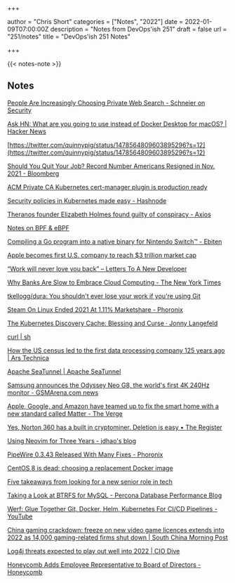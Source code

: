 +++


author = "Chris Short"
categories = ["Notes", "2022"]
date = 2022-01-09T07:00:00Z
description = "Notes from DevOps'ish 251"
draft = false
url = "251/notes"
title = "DevOps'ish 251 Notes"


+++

{{< notes-note >}}

## Notes

[People Are Increasingly Choosing Private Web Search - Schneier on Security](https://www.schneier.com/blog/archives/2022/01/people-are-increasingly-choosing-private-web-search.html)

[Ask HN: What are you going to use instead of Docker Desktop for macOS? | Hacker News](https://news.ycombinator.com/item?id=29815122)


[https://twitter.com/quinnypig/status/1478564809603895296?s=12](https://twitter.com/quinnypig/status/1478564809603895296?s=12)

[Should You Quit Your Job? Record Number Americans Resigned in Nov. 2021 - Bloomberg](https://www.bloomberg.com/news/articles/2022-01-04/u-s-job-openings-fall-in-november-quits-rise-to-record)


[ACM Private CA Kubernetes cert-manager plugin is production ready](https://aws.amazon.com/about-aws/whats-new/2022/01/acm-kubernetes-cert-manager-plugin-production/)

[Security policies in Kubernetes made easy - Hashnode](https://hashnode.com/post/security-policies-in-kubernetes-made-easy-ckxz5fu2h02j2u8s13ecy82x0)

[Theranos founder Elizabeth Holmes found guilty of conspiracy - Axios](https://www.axios.com/theranos-elizabeth-holmes-verdict-df20ad3f-95bd-400c-bf42-a379ade65c2c.html)

[Notes on BPF & eBPF](https://jvns.ca/blog/2017/06/28/notes-on-bpf---ebpf/)

[Compiling a Go program into a native binary for Nintendo Switch™ - Ebiten](https://ebiten.org/blog/native_compiling_for_nintendo_switch.html)

[Apple becomes first U.S. company to reach $3 trillion market cap](https://www.cnbc.com/2022/01/03/apple-becomes-first-us-company-to-reach-3-trillion-market-cap.html?__source=iosappshare%7Cio.raindrop.ios.share)

[“Work will never love you back” – Letters To A New Developer](https://letterstoanewdeveloper.com/2022/01/03/work-will-never-love-you-back/)

[Why Banks Are Slow to Embrace Cloud Computing - The New York Times](https://www.nytimes.com/2022/01/03/business/wall-street-cloud-computing.html)

[tkellogg/dura: You shouldn't ever lose your work if you're using Git](https://github.com/tkellogg/dura)

[Steam On Linux Ended 2021 At 1.11% Marketshare - Phoronix](https://www.phoronix.com/scan.php?page=news_item&px=Steam-Linux-December-2021)

[The Kubernetes Discovery Cache: Blessing and Curse · Jonny Langefeld](https://jonnylangefeld.com/blog/the-kubernetes-discovery-cache-blessing-and-curse)

[curl | sh](https://curlsh.com/)

[How the US census led to the first data processing company 125 years ago | Ars Technica](https://arstechnica.com/science/2022/01/how-the-us-census-led-to-the-first-data-processing-company-125-years-ago/?utm_source=twitter&utm_social-type=owned&utm_medium=social&utm_brand=ars)

[Apache SeaTunnel | Apache SeaTunnel](https://seatunnel.apache.org/)

[Samsung announces the Odyssey Neo G8, the world's first 4K 240Hz monitor - GSMArena.com news](https://www.gsmarena.com/samsung_announces_the_odyssey_neo_g8_the_worlds_first_4k_240hz_monitor-news-52506.php)

[Apple, Google, and Amazon have teamed up to fix the smart home with a new standard called Matter - The Verge](https://www.theverge.com/22787729/matter-smart-home-standard-apple-amazon-google)

[Yes, Norton 360 has a built in cryptominer. Deletion is easy • The Register](https://www.theregister.com/2022/01/05/norton_360_cryptominer_deletion/)

[Using Neovim for Three Years - jdhao's blog](https://jdhao.github.io/2021/12/31/using_nvim_after_three_years/)

[PipeWire 0.3.43 Released With Many Fixes - Phoronix](https://www.phoronix.com/scan.php?page=news_item&px=PipeWire-0.3.43)

[CentOS 8 is dead: choosing a replacement Docker image](https://pythonspeed.com/articles/centos-8-is-dead/)

[Five takeaways from looking for a new senior role in tech](https://philcalcado.com/2021/12/20/job_hunt.html?utm_source=Pointer&utm_campaign=95c10c1d78-ISSUE_279&utm_medium=email&utm_term=0_6ba2b83261-95c10c1d78-300312877)

[Taking a Look at BTRFS for MySQL - Percona Database Performance Blog](https://www.percona.com/blog/taking-a-look-at-btrfs-for-mysql/)

[Werf: Glue Together Git, Docker, Helm, Kubernetes For CI/CD Pipelines - YouTube](https://www.youtube.com/watch?v=WM06S_ltcVs)

[China gaming crackdown: freeze on new video game licences extends into 2022 as 14,000 gaming-related firms shut down | South China Morning Post](https://www.scmp.com/tech/policy/article/3161717/china-gaming-crackdown-freeze-new-video-game-licences-extends-2022)

[Log4j threats expected to play out well into 2022 | CIO Dive](https://www.ciodive.com/news/log4j-threats-2022/616643/)

[Honeycomb Adds Employee Representative to Board of Directors - Honeycomb](https://www.honeycomb.io/blog/employee-representative-board-of-directors/)
